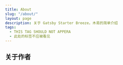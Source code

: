 ```yaml
---
title: About
slug: "/about/"
layout: page
description: 关于 Gatsby Starter Breeze，木易的简单介绍
tags:
  - THIS TAG SHOULD NOT APPERA
  - 此处的标签不应被看见
---
```


## 关于作者


